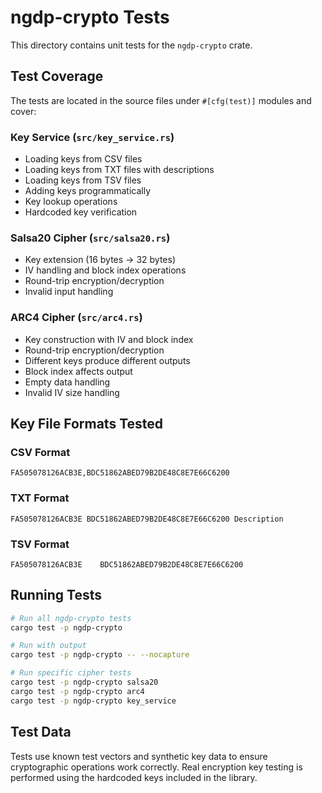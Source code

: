 # ngdp-crypto Tests

This directory contains unit tests for the `ngdp-crypto` crate.

## Test Coverage

The tests are located in the source files under `#[cfg(test)]` modules and cover:

### Key Service (`src/key_service.rs`)
- Loading keys from CSV files
- Loading keys from TXT files with descriptions
- Loading keys from TSV files
- Adding keys programmatically
- Key lookup operations
- Hardcoded key verification

### Salsa20 Cipher (`src/salsa20.rs`)
- Key extension (16 bytes → 32 bytes)
- IV handling and block index operations
- Round-trip encryption/decryption
- Invalid input handling

### ARC4 Cipher (`src/arc4.rs`)
- Key construction with IV and block index
- Round-trip encryption/decryption
- Different keys produce different outputs
- Block index affects output
- Empty data handling
- Invalid IV size handling

## Key File Formats Tested

### CSV Format
```
FA505078126ACB3E,BDC51862ABED79B2DE48C8E7E66C6200
```

### TXT Format
```
FA505078126ACB3E BDC51862ABED79B2DE48C8E7E66C6200 Description
```

### TSV Format
```
FA505078126ACB3E	BDC51862ABED79B2DE48C8E7E66C6200
```

## Running Tests

```bash
# Run all ngdp-crypto tests
cargo test -p ngdp-crypto

# Run with output
cargo test -p ngdp-crypto -- --nocapture

# Run specific cipher tests
cargo test -p ngdp-crypto salsa20
cargo test -p ngdp-crypto arc4
cargo test -p ngdp-crypto key_service
```

## Test Data

Tests use known test vectors and synthetic key data to ensure cryptographic operations work correctly. Real encryption key testing is performed using the hardcoded keys included in the library.